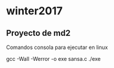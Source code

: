 # winter2017

## Proyecto de md2 ##

Comandos consola para ejecutar en linux

gcc -Wall -Werror -o exe sansa.c 
./exe
